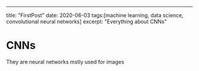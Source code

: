 ---
title: "FirstPost"
date: 2020-06-03
tags:[machine learning, data science, convolutional neural networks]
excerpt: "Everything about CNNs"


# CNNs

They are neural networks mstly used for images
